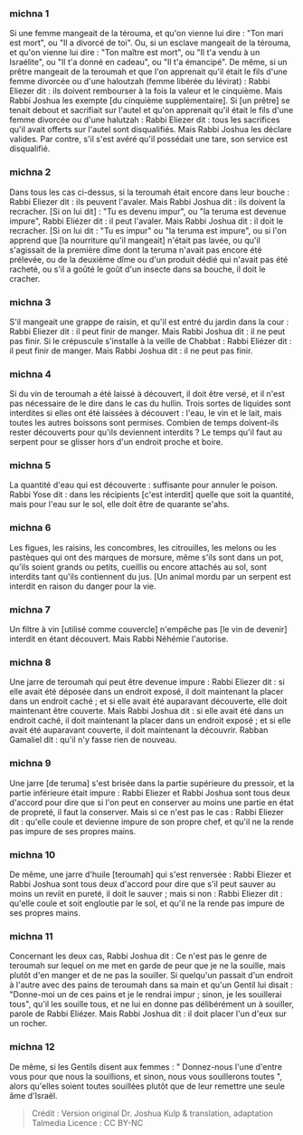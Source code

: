 
### michna 1
Si une femme mangeait de la térouma, et qu'on vienne lui dire : "Ton mari est mort", ou "Il a divorcé de toi". Ou, si un esclave mangeait de la térouma, et qu'on vienne lui dire : "Ton maître est mort", ou "Il t'a vendu à un Israélite", ou "Il t'a donné en cadeau", ou "Il t'a émancipé". De même, si un prêtre mangeait de la teroumah et que l'on apprenait qu'il était le fils d'une femme divorcée ou d'une haloutzah (femme libérée du lévirat) : Rabbi Eliezer dit : ils doivent rembourser à la fois la valeur et le cinquième. Mais Rabbi Joshua les exempte [du cinquième supplémentaire]. Si [un prêtre] se tenait debout et sacrifiait sur l'autel et qu'on apprenait qu'il était le fils d'une femme divorcée ou d'une halutzah : Rabbi Eliezer dit : tous les sacrifices qu'il avait offerts sur l'autel sont disqualifiés. Mais Rabbi Joshua les déclare valides. Par contre, s'il s'est avéré qu'il possédait une tare, son service est disqualifié.

### michna 2
Dans tous les cas ci-dessus, si la teroumah était encore dans leur bouche : Rabbi Eliezer dit : ils peuvent l'avaler. Mais Rabbi Joshua dit : ils doivent la recracher. [Si on lui dit] : "Tu es devenu impur", ou "la teruma est devenue impure", Rabbi Eliézer dit : il peut l'avaler. Mais Rabbi Joshua dit : il doit le recracher. [Si on lui dit : "Tu es impur" ou "la teruma est impure", ou si l'on apprend que [la nourriture qu'il mangeait] n'était pas lavée, ou qu'il s'agissait de la première dîme dont la teruma n'avait pas encore été prélevée, ou de la deuxième dîme ou d'un produit dédié qui n'avait pas été racheté, ou s'il a goûté le goût d'un insecte dans sa bouche, il doit le cracher.

### michna 3
S'il mangeait une grappe de raisin, et qu'il est entré du jardin dans la cour : Rabbi Eliezer dit : il peut finir de manger. Mais Rabbi Joshua dit : il ne peut pas finir. Si le crépuscule s'installe à la veille de Chabbat : Rabbi Eliézer dit : il peut finir de manger. Mais Rabbi Joshua dit : il ne peut pas finir.

### michna 4
Si du vin de teroumah a été laissé à découvert, il doit être versé, et il n'est pas nécessaire de le dire dans le cas du hullin. Trois sortes de liquides sont interdites si elles ont été laissées à découvert : l'eau, le vin et le lait, mais toutes les autres boissons sont permises. Combien de temps doivent-ils rester découverts pour qu'ils deviennent interdits ? Le temps qu'il faut au serpent pour se glisser hors d'un endroit proche et boire.

### michna 5
La quantité d'eau qui est découverte : suffisante pour annuler le poison. Rabbi Yose dit : dans les récipients [c'est interdit] quelle que soit la quantité, mais pour l'eau sur le sol, elle doit être de quarante se'ahs.

### michna 6
Les figues, les raisins, les concombres, les citrouilles, les melons ou les pastèques qui ont des marques de morsure, même s'ils sont dans un pot, qu'ils soient grands ou petits, cueillis ou encore attachés au sol, sont interdits tant qu'ils contiennent du jus. [Un animal mordu par un serpent est interdit en raison du danger pour la vie.

### michna 7
Un filtre à vin [utilisé comme couvercle] n'empêche pas [le vin de devenir] interdit en étant découvert. Mais Rabbi Néhémie l'autorise.

### michna 8
Une jarre de teroumah qui peut être devenue impure : Rabbi Eliezer dit : si elle avait été déposée dans un endroit exposé, il doit maintenant la placer dans un endroit caché ; et si elle avait été auparavant découverte, elle doit maintenant être couverte. Mais Rabbi Joshua dit : si elle avait été dans un endroit caché, il doit maintenant la placer dans un endroit exposé ; et si elle avait été auparavant couverte, il doit maintenant la découvrir. Rabban Gamaliel dit : qu'il n'y fasse rien de nouveau.

### michna 9
Une jarre [de teruma] s'est brisée dans la partie supérieure du pressoir, et la partie inférieure était impure : Rabbi Eliezer et Rabbi Joshua sont tous deux d'accord pour dire que si l'on peut en conserver au moins une partie en état de propreté, il faut la conserver. Mais si ce n'est pas le cas : Rabbi Eliezer dit : qu'elle coule et devienne impure de son propre chef, et qu'il ne la rende pas impure de ses propres mains.

### michna 10
De même, une jarre d'huile [teroumah] qui s'est renversée : Rabbi Eliezer et Rabbi Joshua sont tous deux d'accord pour dire que s'il peut sauver au moins un reviit en pureté, il doit le sauver ; mais si non : Rabbi Eliezer dit : qu'elle coule et soit engloutie par le sol, et qu'il ne la rende pas impure de ses propres mains.

### michna 11
Concernant les deux cas, Rabbi Joshua dit : Ce n'est pas le genre de teroumah sur lequel on me met en garde de peur que je ne la souille, mais plutôt d'en manger et de ne pas la souiller. Si quelqu'un passait d'un endroit à l'autre avec des pains de teroumah dans sa main et qu'un Gentil lui disait : "Donne-moi un de ces pains et je le rendrai impur ; sinon, je les souillerai tous", qu'il les souille tous, et ne lui en donne pas délibérément un à souiller, parole de Rabbi Eliézer. Mais Rabbi Joshua dit : il doit placer l'un d'eux sur un rocher.

### michna 12
De même, si les Gentils disent aux femmes : " Donnez-nous l'une d'entre vous pour que nous la souillions, et sinon, nous vous souillerons toutes ", alors qu'elles soient toutes souillées plutôt que de leur remettre une seule âme d'Israël.

>Crédit : Version original Dr. Joshua Kulp & translation, adaptation Talmedia
>Licence : CC BY-NC